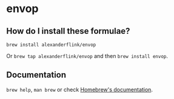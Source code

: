 # envop

## How do I install these formulae?

`brew install alexanderflink/envop`

Or `brew tap alexanderflink/envop` and then `brew install envop`.

## Documentation

`brew help`, `man brew` or check [Homebrew's documentation](https://docs.brew.sh).
